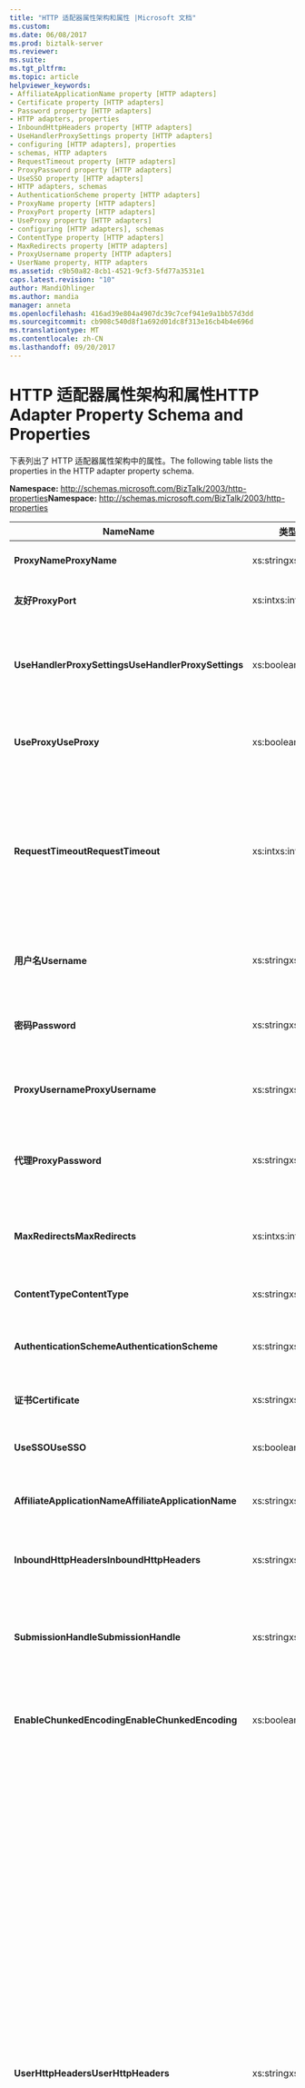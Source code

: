 ```yaml
---
title: "HTTP 适配器属性架构和属性 |Microsoft 文档"
ms.custom: 
ms.date: 06/08/2017
ms.prod: biztalk-server
ms.reviewer: 
ms.suite: 
ms.tgt_pltfrm: 
ms.topic: article
helpviewer_keywords:
- AffiliateApplicationName property [HTTP adapters]
- Certificate property [HTTP adapters]
- Password property [HTTP adapters]
- HTTP adapters, properties
- InboundHttpHeaders property [HTTP adapters]
- UseHandlerProxySettings property [HTTP adapters]
- configuring [HTTP adapters], properties
- schemas, HTTP adapters
- RequestTimeout property [HTTP adapters]
- ProxyPassword property [HTTP adapters]
- UseSSO property [HTTP adapters]
- HTTP adapters, schemas
- AuthenticationScheme property [HTTP adapters]
- ProxyName property [HTTP adapters]
- ProxyPort property [HTTP adapters]
- UseProxy property [HTTP adapters]
- configuring [HTTP adapters], schemas
- ContentType property [HTTP adapters]
- MaxRedirects property [HTTP adapters]
- ProxyUsername property [HTTP adapters]
- UserName property, HTTP adapters
ms.assetid: c9b50a82-8cb1-4521-9cf3-5fd77a3531e1
caps.latest.revision: "10"
author: MandiOhlinger
ms.author: mandia
manager: anneta
ms.openlocfilehash: 416ad39e804a4907dc39c7cef941e9a1bb57d3dd
ms.sourcegitcommit: cb908c540d8f1a692d01dc8f313e16cb4b4e696d
ms.translationtype: MT
ms.contentlocale: zh-CN
ms.lasthandoff: 09/20/2017
---
```

# <a name="http-adapter-property-schema-and-properties"></a><span data-ttu-id="d8b3a-102">HTTP 适配器属性架构和属性</span><span class="sxs-lookup"><span data-stu-id="d8b3a-102">HTTP Adapter Property Schema and Properties</span></span>
<span data-ttu-id="d8b3a-103">下表列出了 HTTP 适配器属性架构中的属性。</span><span class="sxs-lookup"><span data-stu-id="d8b3a-103">The following table lists the properties in the HTTP adapter property schema.</span></span>  
  
 <span data-ttu-id="d8b3a-104">**Namespace:** http://schemas.microsoft.com/BizTalk/2003/http-properties</span><span class="sxs-lookup"><span data-stu-id="d8b3a-104">**Namespace:** http://schemas.microsoft.com/BizTalk/2003/http-properties</span></span>  
  
|<span data-ttu-id="d8b3a-105">Name</span><span class="sxs-lookup"><span data-stu-id="d8b3a-105">Name</span></span>|<span data-ttu-id="d8b3a-106">类型</span><span class="sxs-lookup"><span data-stu-id="d8b3a-106">Type</span></span>|<span data-ttu-id="d8b3a-107">Description</span><span class="sxs-lookup"><span data-stu-id="d8b3a-107">Description</span></span>|  
|----------|----------|-----------------|  
|<span data-ttu-id="d8b3a-108">**ProxyName**</span><span class="sxs-lookup"><span data-stu-id="d8b3a-108">**ProxyName**</span></span>|<span data-ttu-id="d8b3a-109">xs:string</span><span class="sxs-lookup"><span data-stu-id="d8b3a-109">xs:string</span></span>|<span data-ttu-id="d8b3a-110">指定代理服务器名称。</span><span class="sxs-lookup"><span data-stu-id="d8b3a-110">Specifies the proxy server name.</span></span>|  
|<span data-ttu-id="d8b3a-111">**友好**</span><span class="sxs-lookup"><span data-stu-id="d8b3a-111">**ProxyPort**</span></span>|<span data-ttu-id="d8b3a-112">xs:int</span><span class="sxs-lookup"><span data-stu-id="d8b3a-112">xs:int</span></span>|<span data-ttu-id="d8b3a-113">指定代理服务器端口。</span><span class="sxs-lookup"><span data-stu-id="d8b3a-113">Specifies the proxy server port.</span></span>|  
|<span data-ttu-id="d8b3a-114">**UseHandlerProxySettings**</span><span class="sxs-lookup"><span data-stu-id="d8b3a-114">**UseHandlerProxySettings**</span></span>|<span data-ttu-id="d8b3a-115">xs:boolean</span><span class="sxs-lookup"><span data-stu-id="d8b3a-115">xs:boolean</span></span>|<span data-ttu-id="d8b3a-116">指定 HTTP 发送端口是否使用处理程序的代理配置。</span><span class="sxs-lookup"><span data-stu-id="d8b3a-116">Specifies whether the HTTP send port uses the proxy configuration for the handler.</span></span>|  
|<span data-ttu-id="d8b3a-117">**UseProxy**</span><span class="sxs-lookup"><span data-stu-id="d8b3a-117">**UseProxy**</span></span>|<span data-ttu-id="d8b3a-118">xs:boolean</span><span class="sxs-lookup"><span data-stu-id="d8b3a-118">xs:boolean</span></span>|<span data-ttu-id="d8b3a-119">指定 HTTP 适配器是否使用代理服务器。</span><span class="sxs-lookup"><span data-stu-id="d8b3a-119">Specifies whether HTTP adapter uses the proxy server.</span></span>|  
|<span data-ttu-id="d8b3a-120">**RequestTimeout**</span><span class="sxs-lookup"><span data-stu-id="d8b3a-120">**RequestTimeout**</span></span>|<span data-ttu-id="d8b3a-121">xs:int</span><span class="sxs-lookup"><span data-stu-id="d8b3a-121">xs:int</span></span>|<span data-ttu-id="d8b3a-122">超时来自服务器的响应的等待的时间。</span><span class="sxs-lookup"><span data-stu-id="d8b3a-122">Time-out period of waiting for a response from the server.</span></span> <span data-ttu-id="d8b3a-123">如果此属性设置为零 (0)，则系统将根据请求消息的大小来计算超时值。</span><span class="sxs-lookup"><span data-stu-id="d8b3a-123">If this property is set to zero (0), the system calculates the time-out on the request message size.</span></span>|  
|<span data-ttu-id="d8b3a-124">**用户名**</span><span class="sxs-lookup"><span data-stu-id="d8b3a-124">**Username**</span></span>|<span data-ttu-id="d8b3a-125">xs:string</span><span class="sxs-lookup"><span data-stu-id="d8b3a-125">xs:string</span></span>|<span data-ttu-id="d8b3a-126">对服务器进行验证所使用的用户名。</span><span class="sxs-lookup"><span data-stu-id="d8b3a-126">The user name to use for authentication with the server.</span></span>|  
|<span data-ttu-id="d8b3a-127">**密码**</span><span class="sxs-lookup"><span data-stu-id="d8b3a-127">**Password**</span></span>|<span data-ttu-id="d8b3a-128">xs:string</span><span class="sxs-lookup"><span data-stu-id="d8b3a-128">xs:string</span></span>|<span data-ttu-id="d8b3a-129">对服务器进行验证所使用的密码。</span><span class="sxs-lookup"><span data-stu-id="d8b3a-129">The user password to use for authentication with the server.</span></span>|  
|<span data-ttu-id="d8b3a-130">**ProxyUsername**</span><span class="sxs-lookup"><span data-stu-id="d8b3a-130">**ProxyUsername**</span></span>|<span data-ttu-id="d8b3a-131">xs:string</span><span class="sxs-lookup"><span data-stu-id="d8b3a-131">xs:string</span></span>|<span data-ttu-id="d8b3a-132">指定与代理服务器的身份验证的用户名。</span><span class="sxs-lookup"><span data-stu-id="d8b3a-132">Specifies the user name for authentication with the proxy server.</span></span>|  
|<span data-ttu-id="d8b3a-133">**代理**</span><span class="sxs-lookup"><span data-stu-id="d8b3a-133">**ProxyPassword**</span></span>|<span data-ttu-id="d8b3a-134">xs:string</span><span class="sxs-lookup"><span data-stu-id="d8b3a-134">xs:string</span></span>|<span data-ttu-id="d8b3a-135">指定与代理服务器的身份验证的用户密码。</span><span class="sxs-lookup"><span data-stu-id="d8b3a-135">Specifies the user password for authentication with the proxy server.</span></span>|  
|<span data-ttu-id="d8b3a-136">**MaxRedirects**</span><span class="sxs-lookup"><span data-stu-id="d8b3a-136">**MaxRedirects**</span></span>|<span data-ttu-id="d8b3a-137">xs:int</span><span class="sxs-lookup"><span data-stu-id="d8b3a-137">xs:int</span></span>|<span data-ttu-id="d8b3a-138">HTTP 适配器可重定向请求的最大次数。</span><span class="sxs-lookup"><span data-stu-id="d8b3a-138">The maximum number of times that the HTTP adapter will redirect the request.</span></span>|  
|<span data-ttu-id="d8b3a-139">**ContentType**</span><span class="sxs-lookup"><span data-stu-id="d8b3a-139">**ContentType**</span></span>|<span data-ttu-id="d8b3a-140">xs:string</span><span class="sxs-lookup"><span data-stu-id="d8b3a-140">xs:string</span></span>|<span data-ttu-id="d8b3a-141">请求消息的内容类型。</span><span class="sxs-lookup"><span data-stu-id="d8b3a-141">Content type of the request messages.</span></span>|  
|<span data-ttu-id="d8b3a-142">**AuthenticationScheme**</span><span class="sxs-lookup"><span data-stu-id="d8b3a-142">**AuthenticationScheme**</span></span>|<span data-ttu-id="d8b3a-143">xs:string</span><span class="sxs-lookup"><span data-stu-id="d8b3a-143">xs:string</span></span>|<span data-ttu-id="d8b3a-144">要使用与目标服务器的身份验证的类型。</span><span class="sxs-lookup"><span data-stu-id="d8b3a-144">Type of authentication to use with the destination server.</span></span>|  
|<span data-ttu-id="d8b3a-145">**证书**</span><span class="sxs-lookup"><span data-stu-id="d8b3a-145">**Certificate**</span></span>|<span data-ttu-id="d8b3a-146">xs:string</span><span class="sxs-lookup"><span data-stu-id="d8b3a-146">xs:string</span></span>|<span data-ttu-id="d8b3a-147">客户端 SSL 证书的指纹。</span><span class="sxs-lookup"><span data-stu-id="d8b3a-147">Thumbprint of client SSL certificate.</span></span>|  
|<span data-ttu-id="d8b3a-148">**UseSSO**</span><span class="sxs-lookup"><span data-stu-id="d8b3a-148">**UseSSO**</span></span>|<span data-ttu-id="d8b3a-149">xs:boolean</span><span class="sxs-lookup"><span data-stu-id="d8b3a-149">xs:boolean</span></span>|<span data-ttu-id="d8b3a-150">指定 HTTP 发送端口是否使用 SSO。</span><span class="sxs-lookup"><span data-stu-id="d8b3a-150">Specifies whether the HTTP send port will use SSO.</span></span>|  
|<span data-ttu-id="d8b3a-151">**AffiliateApplicationName**</span><span class="sxs-lookup"><span data-stu-id="d8b3a-151">**AffiliateApplicationName**</span></span>|<span data-ttu-id="d8b3a-152">xs:string</span><span class="sxs-lookup"><span data-stu-id="d8b3a-152">xs:string</span></span>|<span data-ttu-id="d8b3a-153">用于 SSO 的关联应用程序的名称。</span><span class="sxs-lookup"><span data-stu-id="d8b3a-153">Name of affiliate application to use for SSO.</span></span>|  
|<span data-ttu-id="d8b3a-154">**InboundHttpHeaders**</span><span class="sxs-lookup"><span data-stu-id="d8b3a-154">**InboundHttpHeaders**</span></span>|<span data-ttu-id="d8b3a-155">xs:string</span><span class="sxs-lookup"><span data-stu-id="d8b3a-155">xs:string</span></span>|<span data-ttu-id="d8b3a-156">包含来自入站 HTTP 请求的 HTTP 标头。</span><span class="sxs-lookup"><span data-stu-id="d8b3a-156">Contains the HTTP headers from the inbound HTTP request.</span></span>|  
|<span data-ttu-id="d8b3a-157">**SubmissionHandle**</span><span class="sxs-lookup"><span data-stu-id="d8b3a-157">**SubmissionHandle**</span></span>|<span data-ttu-id="d8b3a-158">xs:string</span><span class="sxs-lookup"><span data-stu-id="d8b3a-158">xs:string</span></span>|<span data-ttu-id="d8b3a-159">包含请求消息的 BizTalk Server 的相关标记 (GUID)。</span><span class="sxs-lookup"><span data-stu-id="d8b3a-159">Contains the BizTalk Server correlation token (GUID) for the request message.</span></span>|  
|<span data-ttu-id="d8b3a-160">**EnableChunkedEncoding**</span><span class="sxs-lookup"><span data-stu-id="d8b3a-160">**EnableChunkedEncoding**</span></span>|<span data-ttu-id="d8b3a-161">xs:boolean</span><span class="sxs-lookup"><span data-stu-id="d8b3a-161">xs:boolean</span></span>|<span data-ttu-id="d8b3a-162">指定 HTTP 适配器是否使用 Chunked 编码。</span><span class="sxs-lookup"><span data-stu-id="d8b3a-162">Specifies whether or not chunked encoding is used by the HTTP adapter.</span></span>|  
|<span data-ttu-id="d8b3a-163">**UserHttpHeaders**</span><span class="sxs-lookup"><span data-stu-id="d8b3a-163">**UserHttpHeaders**</span></span>|<span data-ttu-id="d8b3a-164">xs:string</span><span class="sxs-lookup"><span data-stu-id="d8b3a-164">xs:string</span></span>|<span data-ttu-id="d8b3a-165">包含 HTTP 请求或响应消息中包含的自定义标头</span><span class="sxs-lookup"><span data-stu-id="d8b3a-165">Contains the customized headers contained in the HTTP request or response message</span></span><br /><br /> <span data-ttu-id="d8b3a-166">值**UserHttpHeaders**属性必须具有以下格式：</span><span class="sxs-lookup"><span data-stu-id="d8b3a-166">The value of the **UserHttpHeaders** property must have the following format:</span></span><br /><br /> `Header1: value\r\nHeader2: value\r\n`<br /><br /> <span data-ttu-id="d8b3a-167">**请注意**将冒号 （:） 和标头和值之间的空格字符 （）。</span><span class="sxs-lookup"><span data-stu-id="d8b3a-167">**Note** Put a colon (:) and a SPACE character ( ) between the header and the value.</span></span> <span data-ttu-id="d8b3a-168">如果标头为空，则会将对应的条目筛选出去。此处允许空值。</span><span class="sxs-lookup"><span data-stu-id="d8b3a-168">An empty header will cause the entry to be filtered out. An empty value is okay.</span></span><br /><br /> <span data-ttu-id="d8b3a-169">你可以通过修改下面的五个标准 HTTP 标头**UserHttpHeaders**属性：</span><span class="sxs-lookup"><span data-stu-id="d8b3a-169">You can modify the following five standard HTTP headers by using the **UserHttpHeaders** property:</span></span><br /><br /> <span data-ttu-id="d8b3a-170">接受</span><span class="sxs-lookup"><span data-stu-id="d8b3a-170">- Accept</span></span><br /><br /> <span data-ttu-id="d8b3a-171">-引用网站</span><span class="sxs-lookup"><span data-stu-id="d8b3a-171">- Referrer</span></span><br /><br /> <span data-ttu-id="d8b3a-172">-预期</span><span class="sxs-lookup"><span data-stu-id="d8b3a-172">- Expect</span></span><br /><br /> <span data-ttu-id="d8b3a-173">-如果-修改-自</span><span class="sxs-lookup"><span data-stu-id="d8b3a-173">- If-Modified-Since</span></span><br /><br /> <span data-ttu-id="d8b3a-174">-用户代理</span><span class="sxs-lookup"><span data-stu-id="d8b3a-174">- User-Agent</span></span>|  
  
## <a name="see-also"></a><span data-ttu-id="d8b3a-175">另请参阅</span><span class="sxs-lookup"><span data-stu-id="d8b3a-175">See Also</span></span>  
 [<span data-ttu-id="d8b3a-176">配置 HTTP 适配器</span><span class="sxs-lookup"><span data-stu-id="d8b3a-176">Configuring the HTTP Adapter</span></span>](../core/configuring-the-http-adapter.md)